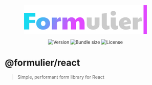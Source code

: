 <p align="center">
	<a href="https://github.com/vjee/formulier" target="_blank" rel="noopener noreferrer">
		<img width="384" src="https://raw.githubusercontent.com/vjee/formulier/main/.github/formulier-logo.svg" alt="Formulier logo">
	</a>
</p>

<p align="center">
	<img src="https://img.shields.io/npm/v/@formulier/react?style=flat-square" alt="Version">
	<img src="https://img.shields.io/bundlephobia/minzip/@formulier/react?style=flat-square" alt="Bundle size">
	<img src="https://img.shields.io/npm/l/@formulier/react?style=flat-square" alt="License">
</p>

# @formulier/react

> Simple, performant form library for React
